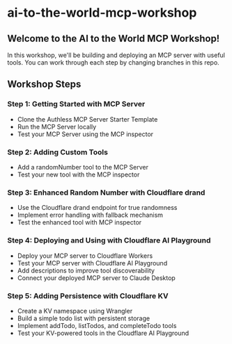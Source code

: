 # ai-to-the-world-mcp-workshop

## Welcome to the AI to the World MCP Workshop!

In this workshop, we'll be building and deploying an MCP server with useful tools. You can work through each step by changing branches in this repo.

## Workshop Steps

### Step 1: Getting Started with MCP Server
- Clone the Authless MCP Server Starter Template
- Run the MCP Server locally
- Test your MCP Server using the MCP inspector

### Step 2: Adding Custom Tools
- Add a randomNumber tool to the MCP Server
- Test your new tool with the MCP inspector

### Step 3: Enhanced Random Number with Cloudflare drand
- Use the Cloudflare drand endpoint for true randomness
- Implement error handling with fallback mechanism
- Test the enhanced tool with MCP inspector

### Step 4: Deploying and Using with Cloudflare AI Playground
- Deploy your MCP server to Cloudflare Workers
- Test your MCP server with Cloudflare AI Playground
- Add descriptions to improve tool discoverability
- Connect your deployed MCP server to Claude Desktop

### Step 5: Adding Persistence with Cloudflare KV
- Create a KV namespace using Wrangler
- Build a simple todo list with persistent storage
- Implement addTodo, listTodos, and completeTodo tools
- Test your KV-powered tools in the Cloudflare AI Playground
